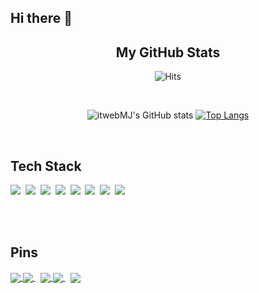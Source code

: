 ## Hi there 👋 

<p align="center">
 
 <h2 align="center">My GitHub Stats</h2>
</p>
<div align="center">
 
 ![Hits](https://hits.seeyoufarm.com/api/count/incr/badge.svg?url=https%3A%2F%2Fgithub.com%2FitwebMJ&count_bg=%23762B75&title_bg=%236083F3&icon=&icon_color=%23E7E7E7&title=hits&edge_flat=false)
 
 <div>&nbsp;&nbsp;&nbsp;</div>

![itwebMJ's GitHub stats](https://github-readme-stats.vercel.app/api?username=itwebMJ&theme=default&show_icons=true)
[![Top Langs](https://github-readme-stats.vercel.app/api/top-langs/?username=itwebMJ&layout=compact)](https://https://github.com/itwebMJ/itwebMJ)


</div>

<br/>

## Tech Stack

<img src="https://img.shields.io/badge/Python-6083F3?style=for-the-badge&logo=Python&logoColor=white">&nbsp; 
<img src="https://img.shields.io/badge/HTML5-004088?style=for-the-badge&logo=HTML5&logoColor=white">&nbsp; 
<img src="https://img.shields.io/badge/CSS-F7DF1E?style=for-the-badge&logo=CSS3&logoColor=white">&nbsp; 
<img src="https://img.shields.io/badge/JavaScript-F43059?style=for-the-badge&logo=JavaScript&logoColor=white">&nbsp; 
<img src="https://img.shields.io/badge/Flask-00A98F?style=for-the-badge&logo=Flask&logoColor=white">&nbsp; 
<img src="https://img.shields.io/badge/BS4-F68212?style=for-the-badge&logo=Java&logoColor=white"/>&nbsp; 
<img src="https://img.shields.io/badge/OpenCV-5C3EE8?style=for-the-badge&logo=OpenCV&logoColor=white"/>&nbsp; 
<img src="https://img.shields.io/badge/Java-red?style=for-the-badge&logo=Java&logoColor=white"/>&nbsp; 

<br/>


</br>

## Pins

  <a href="https://github.com/itwebMJ/miniProject02">
   <img align="center" src="https://github-readme-stats.vercel.app/api/pin/?username=itwebMJ&repo=miniProject02" />
 </a>
 <a href="https://github.com/itwebMJ/web_proj">
   <img align="center" src="https://github-readme-stats.vercel.app/api/pin/?username=itwebMJ&repo=web_proj" />
 </a>
 &nbsp;
 <a href="https://github.com/itwebMJ/algorithmStudy">
   <img align="center" src="https://github-readme-stats.vercel.app/api/pin/?username=itwebMJ&repo=algorithmStudy" />
 </a>
 <a href="https://github.com/itwebMJ/miniProject01">
   <img align="center" src="https://github-readme-stats.vercel.app/api/pin/?username=itwebMJ&repo=miniProject01" />
 </a>
 &nbsp; 
 <a href="https://github.com/itwebMJ/pythonStudy">
   <img align="center" src="https://github-readme-stats.vercel.app/api/pin/?username=itwebMJ&repo=pythonStudy" />
 </a> 

<!--
**itwebMJ/itwebMJ** is a ✨ _special_ ✨ repository because its `README.md` (this file) appears on your GitHub profile.

Here are some ideas to get you started:

- 🔭 I’m currently working on ...
- 🌱 I’m currently learning ...
- 👯 I’m looking to collaborate on ...
- 🤔 I’m looking for help with ...
- 💬 Ask me about ...
- 📫 How to reach me: ...
- 😄 Pronouns: ...
- ⚡ Fun fact: ...
-->
